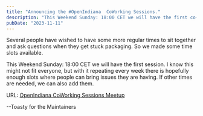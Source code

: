 ```yaml
---
title: "Announcing the #OpenIndiana  CoWorking Sessions."
description: "This Weekend Sunday: 18:00 CET we will have the first co-working session. Check this article for the link how to get there and bring your topics so we can work on them."
pubDate: "2023-11-11"
---
```


Several people have wished to have some more regular times to sit together and ask questions when they get stuck packaging. 
So we made some time slots available.

This Weekend Sunday: 18:00 CET we will have the first session. I know this might not fit everyone, but with it repeating 
every week there is hopefully enough slots where people can bring issues they are having. If other times are needed, we can also add them.

URL: [OpenIndiana CoWorking Sessions Meetup](https://meet.chaostreffbern.ch/OpenIndianaCoWorkingSessions)

--Toasty for the Maintainers

